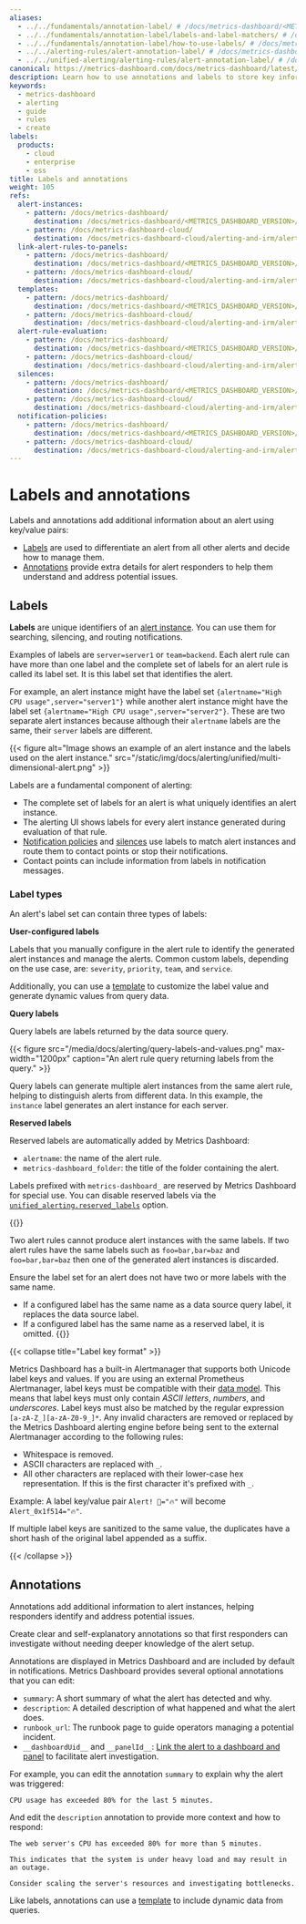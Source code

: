 ```yaml
---
aliases:
  - ../../fundamentals/annotation-label/ # /docs/metrics-dashboard/<METRICS_DASHBOARD_VERSION>/alerting/fundamentals/annotation-label/
  - ../../fundamentals/annotation-label/labels-and-label-matchers/ # /docs/metrics-dashboard/<METRICS_DASHBOARD_VERSION>/alerting/fundamentals/annotation-label/labels-and-label-matchers/
  - ../../fundamentals/annotation-label/how-to-use-labels/ # /docs/metrics-dashboard/<METRICS_DASHBOARD_VERSION>/alerting/fundamentals/annotation-label/how-to-use-labels/
  - ../../alerting-rules/alert-annotation-label/ # /docs/metrics-dashboard/<METRICS_DASHBOARD_VERSION>/alerting/alerting-rules/alert-annotation-label/
  - ../../unified-alerting/alerting-rules/alert-annotation-label/ # /docs/metrics-dashboard/<METRICS_DASHBOARD_VERSION>/alerting/unified-alerting/alerting-rules/alert-annotation-label/
canonical: https://metrics-dashboard.com/docs/metrics-dashboard/latest/alerting/fundamentals/alert-rules/annotation-label/
description: Learn how to use annotations and labels to store key information about alerts
keywords:
  - metrics-dashboard
  - alerting
  - guide
  - rules
  - create
labels:
  products:
    - cloud
    - enterprise
    - oss
title: Labels and annotations
weight: 105
refs:
  alert-instances:
    - pattern: /docs/metrics-dashboard/
      destination: /docs/metrics-dashboard/<METRICS_DASHBOARD_VERSION>/alerting/fundamentals#alert-instances
    - pattern: /docs/metrics-dashboard-cloud/
      destination: /docs/metrics-dashboard-cloud/alerting-and-irm/alerting/fundamentals#alert-instances
  link-alert-rules-to-panels:
    - pattern: /docs/metrics-dashboard/
      destination: /docs/metrics-dashboard/<METRICS_DASHBOARD_VERSION>/alerting/alerting-rules/link-alert-rules-to-panels/
    - pattern: /docs/metrics-dashboard-cloud/
      destination: /docs/metrics-dashboard-cloud/alerting-and-irm/alerting/alerting-rules/link-alert-rules-to-panels/
  templates:
    - pattern: /docs/metrics-dashboard/
      destination: /docs/metrics-dashboard/<METRICS_DASHBOARD_VERSION>/alerting/fundamentals/templates/
    - pattern: /docs/metrics-dashboard-cloud/
      destination: /docs/metrics-dashboard-cloud/alerting-and-irm/alerting/fundamentals/templates/
  alert-rule-evaluation:
    - pattern: /docs/metrics-dashboard/
      destination: /docs/metrics-dashboard/<METRICS_DASHBOARD_VERSION>/alerting/fundamentals/alert-rule-evaluation/
    - pattern: /docs/metrics-dashboard-cloud/
      destination: /docs/metrics-dashboard-cloud/alerting-and-irm/alerting/fundamentals/alert-rule-evaluation/
  silences:
    - pattern: /docs/metrics-dashboard/
      destination: /docs/metrics-dashboard/<METRICS_DASHBOARD_VERSION>/alerting/configure-notifications/create-silence/
    - pattern: /docs/metrics-dashboard-cloud/
      destination: /docs/metrics-dashboard-cloud/alerting-and-irm/alerting/configure-notifications/create-silence/
  notification-policies:
    - pattern: /docs/metrics-dashboard/
      destination: /docs/metrics-dashboard/<METRICS_DASHBOARD_VERSION>/alerting/fundamentals/notifications/notification-policies/
    - pattern: /docs/metrics-dashboard-cloud/
      destination: /docs/metrics-dashboard-cloud/alerting-and-irm/alerting/fundamentals/notifications/notification-policies/
---
```


# Labels and annotations

Labels and annotations add additional information about an alert using key/value pairs:

- [Labels](#labels) are used to differentiate an alert from all other alerts and decide how to manage them.
- [Annotations](#annotations) provide extra details for alert responders to help them understand and address potential issues.

## Labels

**Labels** are unique identifiers of an [alert instance](ref:alert-instances). You can use them for searching, silencing, and routing notifications.

Examples of labels are `server=server1` or `team=backend`. Each alert rule can have more than one label and the complete set of labels for an alert rule is called its label set. It is this label set that identifies the alert.

For example, an alert instance might have the label set `{alertname="High CPU usage",server="server1"}` while another alert instance might have the label set `{alertname="High CPU usage",server="server2"}`. These are two separate alert instances because although their `alertname` labels are the same, their `server` labels are different.

{{< figure alt="Image shows an example of an alert instance and the labels used on the alert instance." src="/static/img/docs/alerting/unified/multi-dimensional-alert.png" >}}

Labels are a fundamental component of alerting:

- The complete set of labels for an alert is what uniquely identifies an alert instance.
- The alerting UI shows labels for every alert instance generated during evaluation of that rule.
- [Notification policies](ref:notification-policies) and [silences](ref:silences) use labels to match alert instances and route them to contact points or stop their notifications.
- Contact points can include information from labels in notification messages.

### Label types

An alert's label set can contain three types of labels:

**User-configured labels**

Labels that you manually configure in the alert rule to identify the generated alert instances and manage the alerts. Common custom labels, depending on the use case, are: `severity`, `priority`, `team`, and `service`.

Additionally, you can use a [template](ref:templates) to customize the label value and generate dynamic values from query data.

**Query labels**

Query labels are labels returned by the data source query.

{{< figure src="/media/docs/alerting/query-labels-and-values.png" max-width="1200px" caption="An alert rule query returning labels from the query." >}}

Query labels can generate multiple alert instances from the same alert rule, helping to distinguish alerts from different data. In this example, the `instance` label generates an alert instance for each server.

**Reserved labels**

Reserved labels are automatically added by Metrics Dashboard:

- `alertname`: the name of the alert rule.
- `metrics-dashboard_folder`: the title of the folder containing the alert.

Labels prefixed with `metrics-dashboard_` are reserved by Metrics Dashboard for special use. You can disable reserved labels via the [`unified_alerting.reserved_labels`](/docs/metrics-dashboard/<METRICS_DASHBOARD_VERSION>/setup-metrics-dashboard/configure-metrics-dashboard#unified_alertingreserved_labels) option.

{{<admonition type="note">}}

Two alert rules cannot produce alert instances with the same labels. If two alert rules have the same labels such as `foo=bar,bar=baz` and `foo=bar,bar=baz` then one of the generated alert instances is discarded.

Ensure the label set for an alert does not have two or more labels with the same name.

- If a configured label has the same name as a data source query label, it replaces the data source label.
- If a configured label has the same name as a reserved label, it is omitted.
  {{</admonition>}}

{{< collapse title="Label key format" >}}

Metrics Dashboard has a built-in Alertmanager that supports both Unicode label keys and values. If you are using an external Prometheus Alertmanager, label keys must be compatible with their [data model](https://prometheus.io/docs/concepts/data_model/#metric-names-and-labels).
This means that label keys must only contain _ASCII letters_, _numbers_, and _underscores_.
Label keys must also be matched by the regular expression `[a-zA-Z_][a-zA-Z0-9_]*`.
Any invalid characters are removed or replaced by the Metrics Dashboard alerting engine before being sent to the external Alertmanager according to the following rules:

- Whitespace is removed.
- ASCII characters are replaced with `_`.
- All other characters are replaced with their lower-case hex representation.
  If this is the first character it's prefixed with `_`.

Example: A label key/value pair `Alert! 🔔="🔥"` will become `Alert_0x1f514="🔥"`.

If multiple label keys are sanitized to the same value, the duplicates have a short hash of the original label appended as a suffix.

{{< /collapse >}}

## Annotations

Annotations add additional information to alert instances, helping responders identify and address potential issues.

Create clear and self-explanatory annotations so that first responders can investigate without needing deeper knowledge of the alert setup.

Annotations are displayed in Metrics Dashboard and are included by default in notifications. Metrics Dashboard provides several optional annotations that you can edit:

- `summary`: A short summary of what the alert has detected and why.
- `description`: A detailed description of what happened and what the alert does.
- `runbook_url`: The runbook page to guide operators managing a potential incident.
- `__dashboardUid__` and `__panelId__`: [Link the alert to a dashboard and panel](ref:link-alert-rules-to-panels) to facilitate alert investigation.

For example, you can edit the annotation `summary` to explain why the alert was triggered:

```
CPU usage has exceeded 80% for the last 5 minutes.
```

And edit the `description` annotation to provide more context and how to respond:

```
The web server's CPU has exceeded 80% for more than 5 minutes.

This indicates that the system is under heavy load and may result in an outage.

Consider scaling the server's resources and investigating bottlenecks.
```

Like labels, annotations can use a [template](ref:templates) to include dynamic data from queries.
